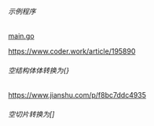 ###### 示例程序
[main.go](./main.go)

https://www.coder.work/article/195890
###### 空结构体体转换为{}

https://www.jianshu.com/p/f8bc7ddc4935
###### 空切片转换为[]

